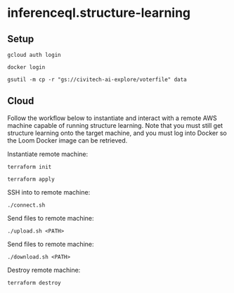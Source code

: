 # inferenceql.structure-learning

## Setup

``` shell
gcloud auth login
```

``` shell
docker login
```

``` shell
gsutil -m cp -r "gs://civitech-ai-explore/voterfile" data
```

## Cloud

Follow the workflow below to instantiate and interact with a remote AWS machine capable of running structure learning. Note that you must still get structure learning onto the target machine, and you must log into Docker so the Loom Docker image can be retrieved.

Instantiate remote machine:

``` shell
terraform init
```

``` shell
terraform apply
```

SSH into to remote machine:

``` shell
./connect.sh
```

Send files to remote machine:

``` shell
./upload.sh <PATH>
```

Send files to remote machine:

``` shell
./download.sh <PATH>
```

Destroy remote machine:

``` shell
terraform destroy
```
